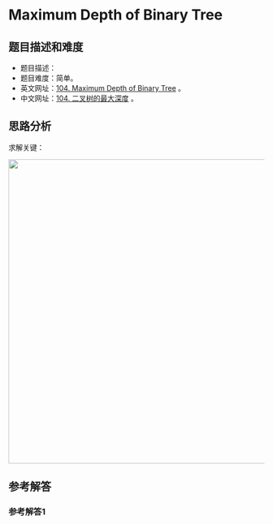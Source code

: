 # Maximum Depth of Binary Tree

## 题目描述和难度
+ 题目描述：
+ 题目难度：简单。
+ 英文网址：[104. Maximum Depth of Binary Tree](https://leetcode.com/problems/maximum-depth-of-binary-tree/description/)  。
+ 中文网址：[104. 二叉树的最大深度](https://leetcode-cn.com/problems/maximum-depth-of-binary-tree/description/)  。
## 思路分析
求解关键：

<img src="https://liweiwei1419.github.io/images/leetcode-solution/" width="600">

## 参考解答
### 参考解答1

```java

```